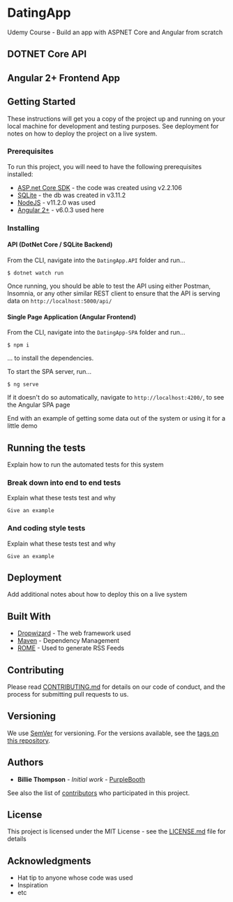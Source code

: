 # DatingApp
Udemy Course - Build an app with ASPNET Core and Angular from scratch

## DOTNET Core API

## Angular 2+ Frontend App

## Getting Started

These instructions will get you a copy of the project up and running on your local machine for development and testing purposes. See deployment for notes on how to deploy the project on a live system.

### Prerequisites

To run this project, you will need to have the following prerequisites installed:

- [ASP.net Core SDK](https://dotnet.microsoft.com/learn/dotnet/hello-world-tutorial/install) - the code was created using v2.2.106
- [SQLite](http://sqlitebrowser.org/) - the db was created in v3.11.2
- [NodeJS](https://nodejs.org/en/) - v11.2.0 was used
- [Angular 2+](https://angular.io/) - v6.0.3 used here

### Installing
#### API (DotNet Core / SQLite Backend)
From the CLI, navigate into the `DatingApp.API` folder and run...

```
$ dotnet watch run
```

Once running, you should be able to test the API using either Postman, Insomnia, or any other similar REST client to ensure that the API is serving data on `http://localhost:5000/api/`

#### Single Page Application (Angular Frontend)

From the CLI, navigate into the `DatingApp-SPA` folder and run... 

```
$ npm i
```
... to install the dependencies.


To start the SPA server, run...

```
$ ng serve
```
If it doesn't do so automatically, navigate to `http://localhost:4200/`, to see the Angular SPA page

End with an example of getting some data out of the system or using it for a little demo



## Running the tests

Explain how to run the automated tests for this system

### Break down into end to end tests

Explain what these tests test and why

```
Give an example
```

### And coding style tests

Explain what these tests test and why

```
Give an example
```

## Deployment

Add additional notes about how to deploy this on a live system

## Built With

* [Dropwizard](http://www.dropwizard.io/1.0.2/docs/) - The web framework used
* [Maven](https://maven.apache.org/) - Dependency Management
* [ROME](https://rometools.github.io/rome/) - Used to generate RSS Feeds

## Contributing

Please read [CONTRIBUTING.md](https://gist.github.com/PurpleBooth/b24679402957c63ec426) for details on our code of conduct, and the process for submitting pull requests to us.

## Versioning

We use [SemVer](http://semver.org/) for versioning. For the versions available, see the [tags on this repository](https://github.com/your/project/tags). 

## Authors

* **Billie Thompson** - *Initial work* - [PurpleBooth](https://github.com/PurpleBooth)

See also the list of [contributors](https://github.com/your/project/contributors) who participated in this project.

## License

This project is licensed under the MIT License - see the [LICENSE.md](LICENSE.md) file for details

## Acknowledgments

* Hat tip to anyone whose code was used
* Inspiration
* etc
